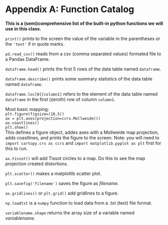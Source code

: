Appendix A: Function Catalog
=======================
**This is a (semi)comprehensive list of the built-in python functions we will use in this class.**


`print()` prints to the screen the value of the variable in the parentheses or the `'text'` if in quote marks.

`pd.read_csv()` reads from a csv (comma separated values) formated file to a Pandas DataFrame.

`dataframe.head()` prints the first 5 rows of the data table named `dataframe`.

`dataframe.describe()` prints some summary statistics of the data table named `dataframe`.

`dataframe.loc[0][column1]` refers to the element of the data table named `dataframe` in the first (zeroth) row of column `column1`.

Most basic mapping: \
`plt.figure(figsize=(10,5))` \
`ax = plt.axes(projection=ccrs.Mollweide())` \
`ax.coastlines()` \
`plt.show()` \
This defines a figure object, addes axes with a Mollweide map projection, adds coastlines, and prints the figure to the screen. Note: you will need to `import cartopy.crs as ccrs` and `import matplotlib.pyplot as plt` first for this to run.

`ax.tissot()` will add Tissot circles to a map. Do this to see the map projection created distortions.

`plt.scatter()` makes a matplotlib scatter plot.

`plt.savefig('filename')` saves the figure as _filename_.

`ax.gridlines()` or `plt.grid()` add gridlines to a figure.

`np.loadtxt` is a `numpy` function to load data from a .txt (text) file format.

`variablename.shape` returns the array size of a variable named _variablename_.